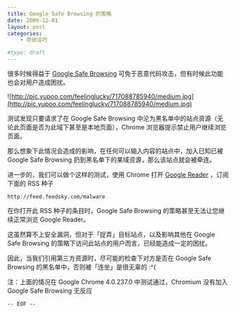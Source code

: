 ```yaml
---
title: Google Safe Browsing 的策略
date: 2009-12-01
layout: post
categories:
    - 奇技淫巧

#type: draft
---
```


很多时候得益于  [Google Safe Browsing](http://is.gd/58Mld)  可免于恶意代码攻击，但有时候此功能也会对用户造成困扰。

![http://pic.yupoo.com/feelinglucky/717088785940/medium.jpg](http://pic.yupoo.com/feelinglucky/717088785940/medium.jpg)

测试发现只要请求了在 Google Safe Browsing 中沦为黑名单中的站点资源（无论此页面是否为此域下甚至是本地页面），Chrome 浏览器提示禁止用户继续浏览页面。

那么想象下此情况会造成的影响，在任何可以输入内容的站点中，加入已知已被 Google Safe Browsing 扔到黑名单下的某域资源，那么该站点就会被牵连。

进一步的，我们可以做个这样的测试，使用 Chrome 打开  [Google Reader](https://www.google.com/reader/) ，订阅下面的 RSS 种子

    http://feed.feedsky.com/malware

在你打开此 RSS 种子的条目时，Google Safe Browsing 的策略甚至无法让您继续正常浏览 Google Reader。

这虽然算不上安全漏洞，但对于「捉弄」目标站点，以及影响其他在 Google Safe Browsing 的策略下访问此站点的用户而言，已经能造成一定的困扰。

因此，当我们引用第三方资源时，尽可能的检查下对方是否在 Google Safe Browsing 的黑名单中，否则被「连坐」是很无辜的 :^(

注：上面的情况在 Google Chrome 4.0.237.0 中测试通过，Chromium 没有加入 Google Safe Browsing 无反应

`-- EOF --`
